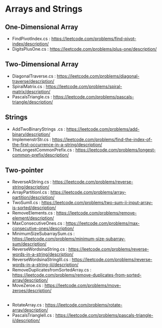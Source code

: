 # Arrays and Strings


## One-Dimensional Array
- FindPivotIndex.cs : https://leetcode.com/problems/find-pivot-index/description/
- DigitsPlusOne.cs : https://leetcode.com/problems/plus-one/description/


## Two-Dimensional Array
- DiagonalTraverse.cs : https://leetcode.com/problems/diagonal-traverse/description/
- SpiralMatrix.cs : https://leetcode.com/problems/spiral-matrix/description/
- PascalsTriangle.cs : https://leetcode.com/problems/pascals-triangle/description/

## Strings
- AddTwoBinaryStrings .cs : https://leetcode.com/problems/add-binary/description/
- ImplemenstrStr.cs : https://leetcode.com/problems/find-the-index-of-the-first-occurrence-in-a-string/description/
- TheLongestCommonPrefix.cs : https://leetcode.com/problems/longest-common-prefix/description/

## Two-pointer
- ReverseAString.cs : https://leetcode.com/problems/reverse-string/description/
- ArrayPartitionI.cs : https://leetcode.com/problems/array-partition/description/
- TwoSumII.cs : https://leetcode.com/problems/two-sum-ii-input-array-is-sorted/description/
- RemoveElements.cs : https://leetcode.com/problems/remove-element/description/
- MaxConsecutiveOnes.cs : https://leetcode.com/problems/max-consecutive-ones/description/
- MinimumSizeSubarraySum.cs : https://leetcode.com/problems/minimum-size-subarray-sum/description/
- ReverseWordsinaString.cs : https://leetcode.com/problems/reverse-words-in-a-string/description/
- ReverseWordsinaStringIII.cs : https://leetcode.com/problems/reverse-words-in-a-string-iii/description/
- RemoveDuplicatesfromSortedArray.cs : https://leetcode.com/problems/remove-duplicates-from-sorted-array/description/
- MoveZeroe.cs : https://leetcode.com/problems/move-zeroes/description/ 

##
- RotateArray.cs : https://leetcode.com/problems/rotate-array/description/
- PascalsTriangleII.cs : https://leetcode.com/problems/pascals-triangle-ii/description/
